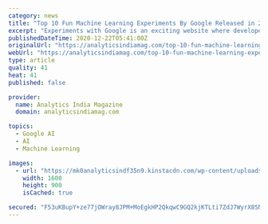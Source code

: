 ```yaml
---
category: news
title: "Top 10 Fun Machine Learning Experiments By Google Released in 2020"
excerpt: "Experiments with Google is an exciting website where developers creates intuitive experiments based on machine learning"
publishedDateTime: 2020-12-22T05:41:00Z
originalUrl: "https://analyticsindiamag.com/top-10-fun-machine-learning-experiments-by-google-released-in-2020/"
webUrl: "https://analyticsindiamag.com/top-10-fun-machine-learning-experiments-by-google-released-in-2020/"
type: article
quality: 41
heat: 41
published: false

provider:
  name: Analytics India Magazine
  domain: analyticsindiamag.com

topics:
  - Google AI
  - AI
  - Machine Learning

images:
  - url: "https://mk0analyticsindf35n9.kinstacdn.com/wp-content/uploads/2020/12/2020-12-21.jpg"
    width: 1600
    height: 900
    isCached: true

secured: "F53uKBupY+ze77jOWray8JPM+MoEgkHP2QkqwC9GQ2kjKTLti7ZdJ7WyrX8SNIN9KTuBJ39/sereH7ZyMN2axmQE2rO1KSFHLyb4Yz0zGvO5tvg/zyhfac0HXASgJpEPPXbQNEszRVkAks6ZC+c29H6LfHNplKVFcVnot4CCdXoIJ5L93e9xYXmnLQGOcIih69+XeBwLQsgH7+k7i7rASdL74F37XMcu/TOncEyt7DPqC6V1Sho5gQSq3dcNFq9CpFWq8i0FmEAyciUGCWS9Ni0qTrzyCOg0soNgQw3QkAQXZF9cmo1ctQ+f6d9viuQoH/aOV4X8hXG5MQR34Ij5PsTqAitoNlWio6kXTItAEq4=;tBYNjfUBgCVJKgutNTZFZw=="
---
```


